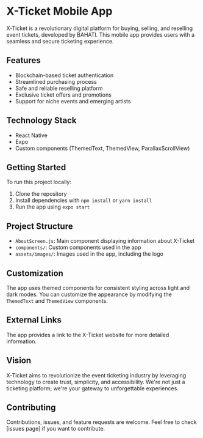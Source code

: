 # X-Ticket Mobile App

X-Ticket is a revolutionary digital platform for buying, selling, and reselling event tickets, developed by BAHATI. This mobile app provides users with a seamless and secure ticketing experience.

## Features

- Blockchain-based ticket authentication
- Streamlined purchasing process
- Safe and reliable reselling platform
- Exclusive ticket offers and promotions
- Support for niche events and emerging artists

## Technology Stack

- React Native
- Expo
- Custom components (ThemedText, ThemedView, ParallaxScrollView)

## Getting Started

To run this project locally:

1. Clone the repository
2. Install dependencies with `npm install` or `yarn install`
3. Run the app using `expo start`

## Project Structure

- `AboutScreen.js`: Main component displaying information about X-Ticket
- `components/`: Custom components used in the app
- `assets/images/`: Images used in the app, including the logo

## Customization

The app uses themed components for consistent styling across light and dark modes. You can customize the appearance by modifying the `ThemedText` and `ThemedView` components.

## External Links

The app provides a link to the X-Ticket website for more detailed information.

## Vision

X-Ticket aims to revolutionize the event ticketing industry by leveraging technology to create trust, simplicity, and accessibility. We're not just a ticketing platform; we're your gateway to unforgettable experiences.

## Contributing

Contributions, issues, and feature requests are welcome. Feel free to check [issues page] if you want to contribute.
